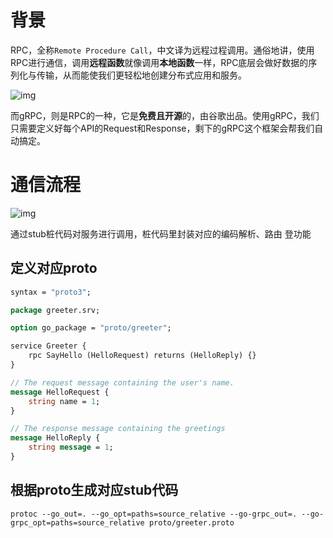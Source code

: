 # 背景

RPC，全称`Remote Procedure Call`，中文译为远程过程调用。通俗地讲，使用RPC进行通信，调用**远程函数**就像调用**本地函数**一样，RPC底层会做好数据的序列化与传输，从而能使我们更轻松地创建分布式应用和服务。

![img](https://pic1.zhimg.com/80/v2-361866d30e1b42814b577280dd7afaf0_1440w.webp)

而gRPC，则是RPC的一种，它是**免费且开源**的，由谷歌出品。使用gRPC，我们只需要定义好每个API的Request和Response，剩下的gRPC这个框架会帮我们自动搞定。

# 通信流程

![img](https://pic3.zhimg.com/80/v2-13d685915ee28ac36b80b110d1deecca_1440w.webp)

通过stub桩代码对服务进行调用，桩代码里封装对应的编码解析、路由 登功能

## 定义对应proto

 ```protobuf
 syntax = "proto3";
 
 package greeter.srv;
 
 option go_package = "proto/greeter";
 
 service Greeter {
     rpc SayHello (HelloRequest) returns (HelloReply) {}
 }
 
 // The request message containing the user's name.
 message HelloRequest {
     string name = 1;
 }
 
 // The response message containing the greetings
 message HelloReply {
     string message = 1;
 }
 ```

## 根据proto生成对应stub代码

```
protoc --go_out=. --go_opt=paths=source_relative --go-grpc_out=. --go-grpc_opt=paths=source_relative proto/greeter.proto
```

